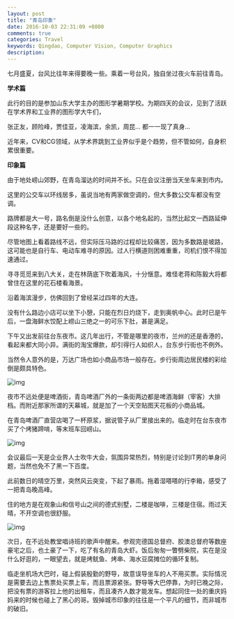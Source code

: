 ```yaml
---
layout: post
title: "青岛印象"
date: 2016-10-03 22:31:09 +0800
comments: true
categories: Travel
keywords: Qingdao, Computer Vision, Computer Graphics
description: 
---
```

七月盛夏，台风比往年来得要晚一些。乘着一号台风，独自坐过夜火车前往青岛。

__学术篇__

此行的目的是参加山东大学主办的图形学暑期学校。为期四天的会议，见到了活跃在学术界和工业界的图形学大牛们，

张正友，顾险峰，贾佳亚，凌海滨，余凯，周昆... 都一一现了真身...

近年来，CV和CG领域，从学术界跳到工业界似乎是个趋势，但不管如何，自身积累很重要。

<!-- more -->

__印象篇__

由于地处崂山郊野，在青岛溜达的时间并不长。只在会议注册当天坐车来到市内。

这里的公交车以环线居多，虽说当地有两家做空调的，但大多数公交车都没有空调。

路牌都是大一号，路名倒是没什么创意，以各个地名起的，当然比起文一西路延伸段这种名字，还是要好一些的。

尽管地图上看着路线不远，但实际压马路的过程却比较痛苦，因为多数路是坡路，这可能也是自行车、电动车难寻的原因。过人行横道则困难重重，司机们恨不得加速通过。

寻寻觅觅来到八大关，走在林荫底下吹着海风，十分惬意。难怪老蒋和陈毅大将都曾住在这里的花石楼看海景。

沿着海滨漫步，仿佛回到了曾经呆过四年的大连。

没有什么路边小店可以坐下小憩，只能在烈日灼烧下，走到奥帆中心。此时已是午后，一盘海鲜水饺配上崂山三绝之一的可乐下肚，甚是满足。

下午又出发前往台东夜市。这几年出行，不管是哪里的夜市，兰州的还是香港的，看起来都大同小异。满街的淘宝爆款，却引得行人如织人，台东步行街也不例外。

当然令人意外的是，万达广场也如小商品市场一般存在。步行街周边居民楼的彩绘倒是颇具特色。 

![img][img1]

夜市不远处便是啤酒街，青岛啤酒厂外的一条街两边都是啤酒海鲜（宰客）大排档。而附近那家所谓的天幕城，就是加了一个天空贴图天花板的小商品城。

在青岛啤酒厂直营店喝了一杯原浆，据说管子从厂里接出来的。临走时在台东夜市买了个烤猪蹄啃，等末班车回崂山。

![img][img2]

会议最后一天是企业界人士吹牛大会，氛围异常热烈，特别是讨论到IT男的单身问题，当然也免不了黑一下百度。

此前数日的晴空万里，突然风云突变，下起了暴雨。拖着湿嗒嗒的行李箱，感受了一把青岛晚高峰。

住的地方是在观象山和信号山之间的德式别墅，二楼是咖啡，三楼是住宿。雨过天晴，不开空调也很舒服。

![img][img3]

次日，在不远处教堂唱诗班的歌声中醒来。参观完德国总督府、胶澳总督府等数座豪宅之后，也土豪了一下，吃了有名的青岛大虾。饭后匆匆一瞥劈柴院，实在是没什么好逛的，一眼望去，就是烤鱿鱼、烤串、海水豆腐摊位的循环复制。

临走坐机场大巴时，碰上假装殷勤的野导，故意误导坐车的人不用买票。实际情况是需要去边上售票处买票上车，而且票源紧张。野导等大巴停靠，为时已晚之际，把没有票的游客拉上他的出租车，而且凑齐人数才能发车。想起同住一处的重庆妈妈来的时候也碰上了黑心的哥。毁掉城市印象的往往是一个平凡的细节，而非城市的破旧。

[img1]: http://7xj95q.com1.z0.glb.clouddn.com/qingdao1.jpg?imageView2/2/q/85|watermark/2/text/TGF3cmVuY2UgU3Vu/font/YXJpYWw=/fontsize/300/fill/IzAwMDAwMA==/dissolve/70/gravity/SouthEast/dx/10/dy/10

[img2]: http://7xj95q.com1.z0.glb.clouddn.com/qingdao2.jpg?imageView2/2/q/85|watermark/2/text/TGF3cmVuY2UgU3Vu/font/YXJpYWw=/fontsize/300/fill/IzAwMDAwMA==/dissolve/70/gravity/SouthEast/dx/10/dy/10

[img3]: http://7xj95q.com1.z0.glb.clouddn.com/qingdao3.jpg?imageView2/2/q/85|watermark/2/text/TGF3cmVuY2UgU3Vu/font/YXJpYWw=/fontsize/300/fill/IzAwMDAwMA==/dissolve/70/gravity/SouthEast/dx/10/dy/10